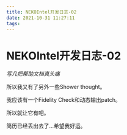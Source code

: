 ```yaml
---
title: NEKOIntel开发日志-02
date: 2021-10-31 11:27:11
tags:
---
```


# NEKOIntel开发日志-02

*写几把帮助文档真头痛*

所以我又有了另外一些Shower thought。

我应该有一个Fidelity Check和动态输出patch。

所以就让它有吧。



简历已经丢出去了...希望我好运。

